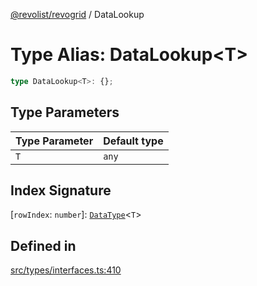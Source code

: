[@revolist/revogrid](README.md) / DataLookup

# Type Alias: DataLookup\<T\>

```ts
type DataLookup<T>: {};
```

## Type Parameters

| Type Parameter | Default type |
| ------ | ------ |
| `T` | `any` |

## Index Signature

 \[`rowIndex`: `number`\]: [`DataType`](TypeAlias.DataType.md)\<`T`\>

## Defined in

[src/types/interfaces.ts:410](https://github.com/revolist/revogrid/blob/15bed16e98b0807fadb0bfdae87d4c121f88e09e/src/types/interfaces.ts#L410)
